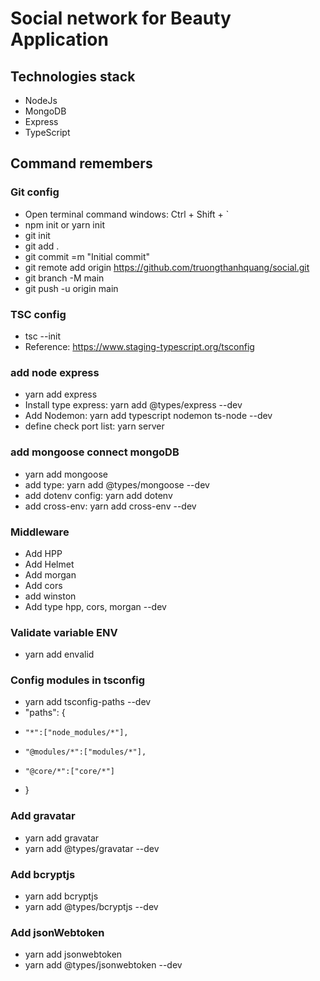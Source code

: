 # Social network for Beauty Application

## Technologies stack
- NodeJs
- MongoDB
- Express
- TypeScript

## Command  remembers
### Git config
- Open terminal  command windows: Ctrl + Shift + `
- npm  init or yarn init
- git init 
- git add .
- git commit =m "Initial commit"
- git remote add origin https://github.com/truongthanhquang/social.git
- git branch -M main
- git push -u origin main

### TSC config
- tsc --init
- Reference: https://www.staging-typescript.org/tsconfig

### add node express
- yarn add express
- Install type express: yarn add @types/express --dev
- Add Nodemon: yarn add typescript nodemon  ts-node --dev
- define check port list: yarn server

### add mongoose connect mongoDB
- yarn add mongoose
- add type: yarn add @types/mongoose --dev
- add dotenv config: yarn add dotenv
- add cross-env: yarn add cross-env --dev

### Middleware
- Add HPP
- Add Helmet
- Add morgan
- Add cors
- add winston
- Add type hpp, cors, morgan --dev

### Validate variable ENV
- yarn add envalid

### Config modules in tsconfig
- yarn add tsconfig-paths --dev
- "paths": {
-     "*":["node_modules/*"],
-     "@modules/*":["modules/*"],
-     "@core/*":["core/*"]
-   }

### Add gravatar
- yarn add gravatar
- yarn add @types/gravatar --dev

### Add bcryptjs
- yarn add bcryptjs
- yarn add @types/bcryptjs --dev

### Add jsonWebtoken
- yarn add jsonwebtoken
- yarn add @types/jsonwebtoken --dev

